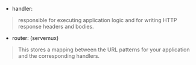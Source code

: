 
* handler:
> responsible for executing application logic and for writing HTTP response headers and bodies.

* router: (servemux)
> This stores a mapping between the URL patterns for your application and the corresponding handlers.